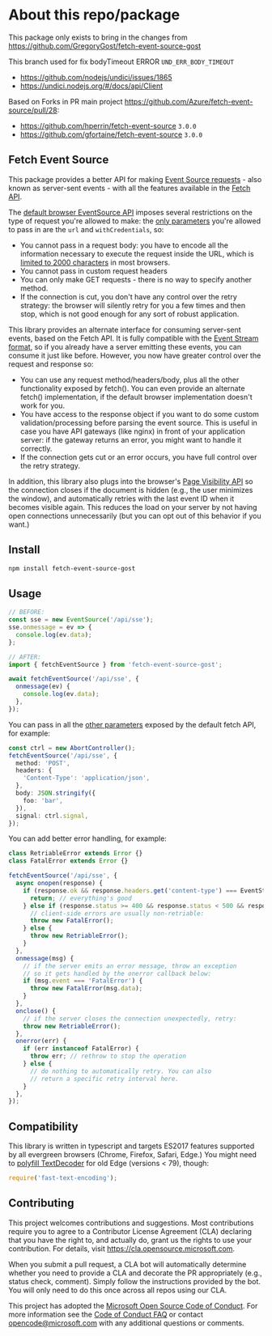 # About this repo/package

This package only exists to bring in the changes from <https://github.com/GregoryGost/fetch-event-source-gost>

This branch used for fix bodyTimeout ERROR `UND_ERR_BODY_TIMEOUT`

- <https://github.com/nodejs/undici/issues/1865>
- <https://undici.nodejs.org/#/docs/api/Client>

Based on Forks in PR main project <https://github.com/Azure/fetch-event-source/pull/28>:

- <https://github.com/hperrin/fetch-event-source> `3.0.0`
- <https://github.com/gfortaine/fetch-event-source> `3.0.0`

## Fetch Event Source

This package provides a better API for making [Event Source requests](https://developer.mozilla.org/en-US/docs/Web/API/Server-sent_events/Using_server-sent_events) - also known as server-sent events - with all the features available in the [Fetch API](https://developer.mozilla.org/en-US/docs/Web/API/Fetch_API).

The [default browser EventSource API](https://developer.mozilla.org/en-US/docs/Web/API/EventSource) imposes several restrictions on the type of request you're allowed to make: the [only parameters](https://developer.mozilla.org/en-US/docs/Web/API/EventSource/EventSource#Parameters) you're allowed to pass in are the `url` and `withCredentials`, so:

- You cannot pass in a request body: you have to encode all the information necessary to execute the request inside the URL, which is [limited to 2000 characters](https://stackoverflow.com/questions/417142) in most browsers.
- You cannot pass in custom request headers
- You can only make GET requests - there is no way to specify another method.
- If the connection is cut, you don't have any control over the retry strategy: the browser will silently retry for you a few times and then stop, which is not good enough for any sort of robust application.

This library provides an alternate interface for consuming server-sent events, based on the Fetch API. It is fully compatible with the [Event Stream format](https://developer.mozilla.org/en-US/docs/Web/API/Server-sent_events/Using_server-sent_events#Event_stream_format), so if you already have a server emitting these events, you can consume it just like before. However, you now have greater control over the request and response so:

- You can use any request method/headers/body, plus all the other functionality exposed by fetch(). You can even provide an alternate fetch() implementation, if the default browser implementation doesn't work for you.
- You have access to the response object if you want to do some custom validation/processing before parsing the event source. This is useful in case you have API gateways (like nginx) in front of your application server: if the gateway returns an error, you might want to handle it correctly.
- If the connection gets cut or an error occurs, you have full control over the retry strategy.

In addition, this library also plugs into the browser's [Page Visibility API](https://developer.mozilla.org/en-US/docs/Web/API/Page_Visibility_API) so the connection closes if the document is hidden (e.g., the user minimizes the window), and automatically retries with the last event ID when it becomes visible again. This reduces the load on your server by not having open connections unnecessarily (but you can opt out of this behavior if you want.)

## Install

```sh
npm install fetch-event-source-gost
```

## Usage

```ts
// BEFORE:
const sse = new EventSource('/api/sse');
sse.onmessage = ev => {
  console.log(ev.data);
};

// AFTER:
import { fetchEventSource } from 'fetch-event-source-gost';

await fetchEventSource('/api/sse', {
  onmessage(ev) {
    console.log(ev.data);
  },
});
```

You can pass in all the [other parameters](https://developer.mozilla.org/en-US/docs/Web/API/WindowOrWorkerGlobalScope/fetch#Parameters) exposed by the default fetch API, for example:

```ts
const ctrl = new AbortController();
fetchEventSource('/api/sse', {
  method: 'POST',
  headers: {
    'Content-Type': 'application/json',
  },
  body: JSON.stringify({
    foo: 'bar',
  }),
  signal: ctrl.signal,
});
```

You can add better error handling, for example:

```ts
class RetriableError extends Error {}
class FatalError extends Error {}

fetchEventSource('/api/sse', {
  async onopen(response) {
    if (response.ok && response.headers.get('content-type') === EventStreamContentType) {
      return; // everything's good
    } else if (response.status >= 400 && response.status < 500 && response.status !== 429) {
      // client-side errors are usually non-retriable:
      throw new FatalError();
    } else {
      throw new RetriableError();
    }
  },
  onmessage(msg) {
    // if the server emits an error message, throw an exception
    // so it gets handled by the onerror callback below:
    if (msg.event === 'FatalError') {
      throw new FatalError(msg.data);
    }
  },
  onclose() {
    // if the server closes the connection unexpectedly, retry:
    throw new RetriableError();
  },
  onerror(err) {
    if (err instanceof FatalError) {
      throw err; // rethrow to stop the operation
    } else {
      // do nothing to automatically retry. You can also
      // return a specific retry interval here.
    }
  },
});
```

## Compatibility

This library is written in typescript and targets ES2017 features supported by all evergreen browsers (Chrome, Firefox, Safari, Edge.) You might need to [polyfill TextDecoder](https://www.npmjs.com/package/fast-text-encoding) for old Edge (versions < 79), though:

```js
require('fast-text-encoding');
```

## Contributing

This project welcomes contributions and suggestions. Most contributions require you to agree to a
Contributor License Agreement (CLA) declaring that you have the right to, and actually do, grant us
the rights to use your contribution. For details, visit <https://cla.opensource.microsoft.com>.

When you submit a pull request, a CLA bot will automatically determine whether you need to provide
a CLA and decorate the PR appropriately (e.g., status check, comment). Simply follow the instructions
provided by the bot. You will only need to do this once across all repos using our CLA.

This project has adopted the [Microsoft Open Source Code of Conduct](https://opensource.microsoft.com/codeofconduct/).
For more information see the [Code of Conduct FAQ](https://opensource.microsoft.com/codeofconduct/faq/) or
contact [opencode@microsoft.com](mailto:opencode@microsoft.com) with any additional questions or comments.
